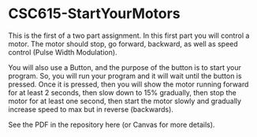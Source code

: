 # CSC615-StartYourMotors

This is the first of a two part assignment. In this first part you will control a motor.  The motor should stop, go forward, backward, as well as speed control (Pulse Width Modulation).

You will also use a Button, and the purpose of the button is to start your program.  So, you will run your program and it will wait until the button is pressed.  Once it is pressed, then you will show the motor running forward for at least 2 seconds, then slow down to 15% gradually, then stop the motor for at least one second, then start the motor slowly and gradually increase speed to max but in reverse (backwards).

See the PDF in the repository here (or Canvas for more details).

